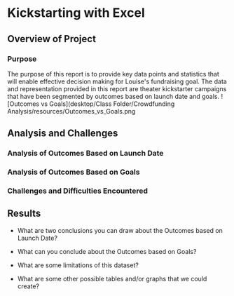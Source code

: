 # Kickstarting with Excel

## Overview of Project

### Purpose
The purpose of this report is to provide key data points and statistics that will enable effective decision making for Louise's fundraising goal. The data and representation provided in this report are theater kickstarter campaigns that have been segmented by outcomes based on launch date and goals. 
![Outcomes vs Goals](desktop/Class Folder/Crowdfunding Analysis/resources/Outcomes_vs_Goals.png


## Analysis and Challenges

### Analysis of Outcomes Based on Launch Date

### Analysis of Outcomes Based on Goals

### Challenges and Difficulties Encountered

## Results

- What are two conclusions you can draw about the Outcomes based on Launch Date?

- What can you conclude about the Outcomes based on Goals?

- What are some limitations of this dataset?

- What are some other possible tables and/or graphs that we could create?
